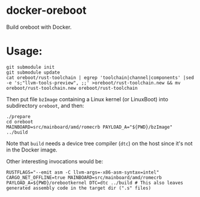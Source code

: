 # docker-oreboot

Build oreboot with Docker.

# Usage:

    git submodule init
    git submodule update
    cat oreboot/rust-toolchain | egrep 'toolchain|channel|components' |sed -e 's;"llvm-tools-preview", ;;' >oreboot/rust-toolchain.new && mv oreboot/rust-toolchain.new oreboot/rust-toolchain

Then put file `bzImage` containing a Linux kernel (or LinuxBoot) into subdirectory `oreboot`, and then:

    ./prepare
    cd oreboot
    MAINBOARD=src/mainboard/amd/romecrb PAYLOAD_A="${PWD}/bzImage" ../build

Note that `build` needs a device tree compiler (`dtc`) on the host since it's not in the Docker image.

Other interesting invocations would be:

    RUSTFLAGS="--emit asm -C llvm-args=-x86-asm-syntax=intel" CARGO_NET_OFFLINE=true MAINBOARD=src/mainboard/amd/romecrb PAYLOAD_A=${PWD}/orebootkernel DTC=dtc ../build # This also leaves generated assembly code in the target dir (".s" files)
